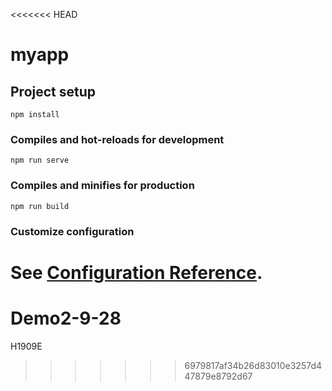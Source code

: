 <<<<<<< HEAD
# myapp

## Project setup
```
npm install
```

### Compiles and hot-reloads for development
```
npm run serve
```

### Compiles and minifies for production
```
npm run build
```

### Customize configuration
See [Configuration Reference](https://cli.vuejs.org/config/).
=======
# Demo2-9-28
H1909E
>>>>>>> 6979817af34b26d83010e3257d447879e8792d67
